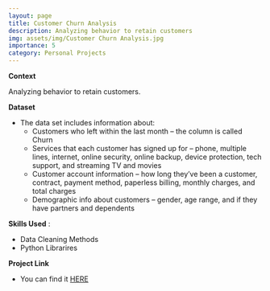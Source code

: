 ```yaml
---
layout: page
title: Customer Churn Analysis
description: Analyzing behavior to retain customers 
img: assets/img/Customer Churn Analysis.jpg
importance: 5
category: Personal Projects
---
```


**Context**

Analyzing behavior to retain customers.

**Dataset**

* The data set includes information about:
   * Customers who left within the last month – the column is called Churn
   *  Services that each customer has signed up for – phone, multiple lines, internet, online security, online backup, device protection, tech support, and streaming TV and movies
   *  Customer account information – how long they’ve been a customer, contract, payment method, paperless billing, monthly charges, and total charges
  *  Demographic info about customers – gender, age range, and if they have partners and dependents

**Skills Used** :
* Data Cleaning Methods
* Python Librarires
  
**Project Link**

* You can find it [HERE](https://github.com/Minaaa01/Customer-Churn-Analysis)
